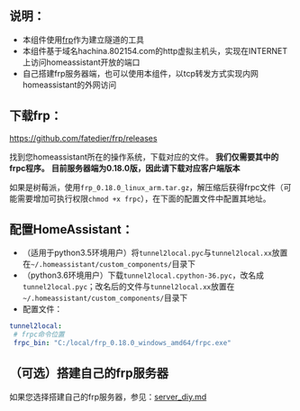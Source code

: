 
## 说明：
 - 本组件使用[frp](https://github.com/fatedier/frp)作为建立隧道的工具
 - 本组件基于域名hachina.802154.com的http虚拟主机头，实现在INTERNET上访问homeassistant开放的端口
 - 自己搭建frp服务器端，也可以使用本组件，以tcp转发方式实现内网homeassistant的外网访问
 
 
## 下载frp：
https://github.com/fatedier/frp/releases

找到您homeassistant所在的操作系统，下载对应的文件。
**我们仅需要其中的frpc程序。**
**目前服务器端为0.18.0版，因此请下载对应客户端版本**

如果是树莓派，使用`frp_0.18.0_linux_arm.tar.gz`，解压缩后获得frpc文件（可能需要增加可执行权限`chmod +x frpc`），在下面的配置文件中配置其地址。


## 配置HomeAssistant：
 - （适用于python3.5环境用户）将`tunnel2local.pyc`与`tunnel2local.xx`放置在`~/.homeassistant/custom_components/`目录下
 - （python3.6环境用户）下载`tunnel2local.cpython-36.pyc`，改名成`tunnel2local.pyc`；改名后的文件与`tunnel2local.xx`放置在`~/.homeassistant/custom_components/`目录下
 - 配置文件：
 ```yaml
tunnel2local:
  # frpc命令位置
  frpc_bin: "C:/local/frp_0.18.0_windows_amd64/frpc.exe"

```
## （可选）搭建自己的frp服务器
如果您选择搭建自己的frp服务器，参见：[server_diy.md](server_diy.md)
